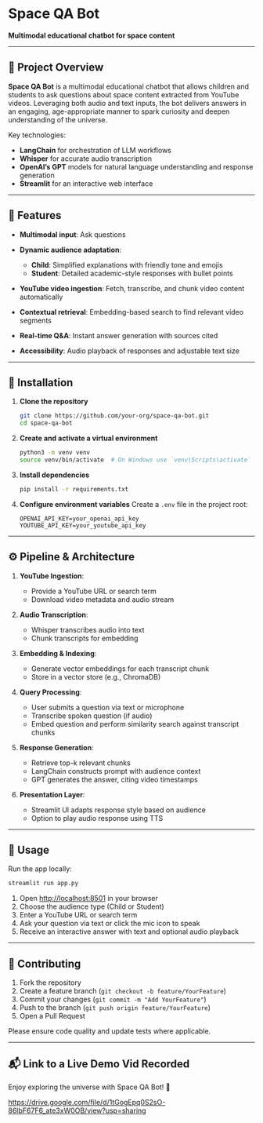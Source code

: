 # Space QA Bot

**Multimodal educational chatbot for space content**

---

## 🚀 Project Overview

**Space QA Bot** is a multimodal educational chatbot that allows children and students to ask questions about space content extracted from YouTube videos. Leveraging both audio and text inputs, the bot delivers answers in an engaging, age-appropriate manner to spark curiosity and deepen understanding of the universe.

Key technologies:

* **LangChain** for orchestration of LLM workflows
* **Whisper** for accurate audio transcription
* **OpenAI’s GPT** models for natural language understanding and response generation
* **Streamlit** for an interactive web interface

---

## 🌟 Features

* **Multimodal input**: Ask questions 
* **Dynamic audience adaptation**:

  * **Child**: Simplified explanations with friendly tone and emojis
  * **Student**: Detailed academic-style responses with bullet points
* **YouTube video ingestion**: Fetch, transcribe, and chunk video content automatically
* **Contextual retrieval**: Embedding-based search to find relevant video segments
* **Real-time Q\&A**: Instant answer generation with sources cited
* **Accessibility**: Audio playback of responses and adjustable text size

---

## 🔧 Installation

1. **Clone the repository**

   ```bash
   git clone https://github.com/your-org/space-qa-bot.git
   cd space-qa-bot
   ```

2. **Create and activate a virtual environment**

   ```bash
   python3 -m venv venv
   source venv/bin/activate  # On Windows use `venv\Scripts\activate`
   ```

3. **Install dependencies**

   ```bash
   pip install -r requirements.txt
   ```

4. **Configure environment variables**
   Create a `.env` file in the project root:

   ```dotenv
   OPENAI_API_KEY=your_openai_api_key
   YOUTUBE_API_KEY=your_youtube_api_key
   ```

---

## ⚙️ Pipeline & Architecture

1. **YouTube Ingestion**:

   * Provide a YouTube URL or search term
   * Download video metadata and audio stream

2. **Audio Transcription**:

   * Whisper transcribes audio into text
   * Chunk transcripts for embedding

3. **Embedding & Indexing**:

   * Generate vector embeddings for each transcript chunk
   * Store in a vector store (e.g., ChromaDB)

4. **Query Processing**:

   * User submits a question via text or microphone
   * Transcribe spoken question (if audio)
   * Embed question and perform similarity search against transcript chunks

5. **Response Generation**:

   * Retrieve top-k relevant chunks
   * LangChain constructs prompt with audience context
   * GPT generates the answer, citing video timestamps

6. **Presentation Layer**:

   * Streamlit UI adapts response style based on audience
   * Option to play audio response using TTS

---

## 🏁 Usage

Run the app locally:

```bash
streamlit run app.py
```

1. Open [http://localhost:8501](http://localhost:8501) in your browser
2. Choose the audience type (Child or Student)
3. Enter a YouTube URL or search term
4. Ask your question via text or click the mic icon to speak
5. Receive an interactive answer with text and optional audio playback

---

## 🤝 Contributing

1. Fork the repository
2. Create a feature branch (`git checkout -b feature/YourFeature`)
3. Commit your changes (`git commit -m "Add YourFeature"`)
4. Push to the branch (`git push origin feature/YourFeature`)
5. Open a Pull Request

Please ensure code quality and update tests where applicable.


---

## 📬 Link to a Live Demo Vid Recorded

Enjoy exploring the universe with Space QA Bot! 🌌




https://drive.google.com/file/d/1tGogEpq0S2sO-86lbF67F6_ate3xW0OB/view?usp=sharing
